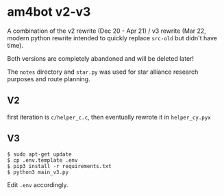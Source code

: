 # am4bot v2-v3

A combination of the v2 rewrite (Dec 20 - Apr 21) / v3 rewrite (Mar 22, modern python rewrite intended to quickly replace `src-old` but didn't have time).

Both versions are completely abandoned and will be deleted later!

The `notes` directory and `star.py` was used for star alliance research purposes and route planning.

## V2

first iteration is `c/helper_c.c`, then eventually rewrote it in `helper_cy.pyx`

## V3
```
$ sudo apt-get update
$ cp .env.template .env
$ pip3 install -r requirements.txt
$ python3 main_v3.py
```

Edit `.env` accordingly.